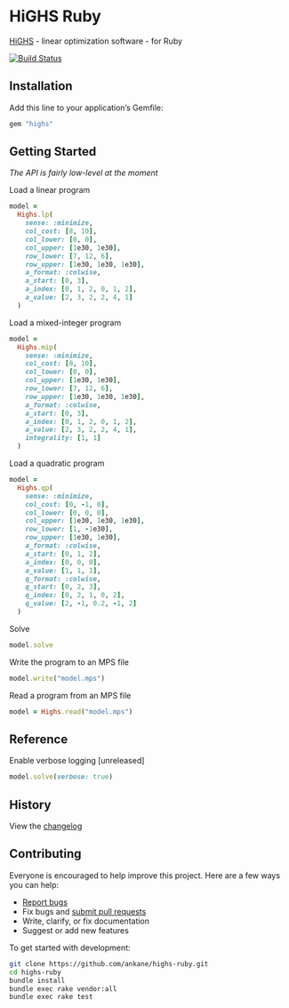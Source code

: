 # HiGHS Ruby

[HiGHS](https://www.maths.ed.ac.uk/hall/HiGHS/) - linear optimization software - for Ruby

[![Build Status](https://github.com/ankane/highs-ruby/workflows/build/badge.svg?branch=master)](https://github.com/ankane/highs-ruby/actions)

## Installation

Add this line to your application’s Gemfile:

```ruby
gem "highs"
```

## Getting Started

*The API is fairly low-level at the moment*

Load a linear program

```ruby
model =
  Highs.lp(
    sense: :minimize,
    col_cost: [8, 10],
    col_lower: [0, 0],
    col_upper: [1e30, 1e30],
    row_lower: [7, 12, 6],
    row_upper: [1e30, 1e30, 1e30],
    a_format: :colwise,
    a_start: [0, 3],
    a_index: [0, 1, 2, 0, 1, 2],
    a_value: [2, 3, 2, 2, 4, 1]
  )
```

Load a mixed-integer program

```ruby
model =
  Highs.mip(
    sense: :minimize,
    col_cost: [8, 10],
    col_lower: [0, 0],
    col_upper: [1e30, 1e30],
    row_lower: [7, 12, 6],
    row_upper: [1e30, 1e30, 1e30],
    a_format: :colwise,
    a_start: [0, 3],
    a_index: [0, 1, 2, 0, 1, 2],
    a_value: [2, 3, 2, 2, 4, 1],
    integrality: [1, 1]
  )
```

Load a quadratic program

```ruby
model =
  Highs.qp(
    sense: :minimize,
    col_cost: [0, -1, 0],
    col_lower: [0, 0, 0],
    col_upper: [1e30, 1e30, 1e30],
    row_lower: [1, -1e30],
    row_upper: [1e30, 1e30],
    a_format: :colwise,
    a_start: [0, 1, 2],
    a_index: [0, 0, 0],
    a_value: [1, 1, 1],
    q_format: :colwise,
    q_start: [0, 2, 3],
    q_index: [0, 2, 1, 0, 2],
    q_value: [2, -1, 0.2, -1, 2]
  )
```

Solve

```ruby
model.solve
```

Write the program to an MPS file

```ruby
model.write("model.mps")
```

Read a program from an MPS file

```ruby
model = Highs.read("model.mps")
```

## Reference

Enable verbose logging [unreleased]

```ruby
model.solve(verbose: true)
```

## History

View the [changelog](https://github.com/ankane/highs-ruby/blob/master/CHANGELOG.md)

## Contributing

Everyone is encouraged to help improve this project. Here are a few ways you can help:

- [Report bugs](https://github.com/ankane/highs-ruby/issues)
- Fix bugs and [submit pull requests](https://github.com/ankane/highs-ruby/pulls)
- Write, clarify, or fix documentation
- Suggest or add new features

To get started with development:

```sh
git clone https://github.com/ankane/highs-ruby.git
cd highs-ruby
bundle install
bundle exec rake vendor:all
bundle exec rake test
```
